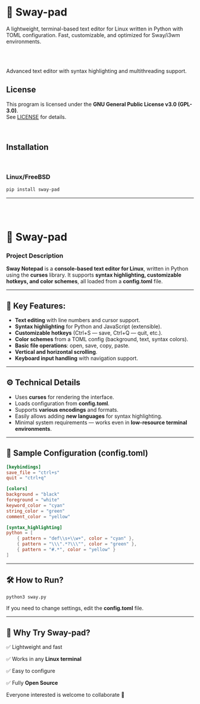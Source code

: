 # 🌊 Sway-pad

A lightweight, terminal-based text editor for Linux written in Python with TOML configuration. Fast, customizable, and optimized for Sway/i3wm environments.

<br>

<br>

Advanced text editor with syntax highlighting and multithreading support.

## License
This program is licensed under the **GNU General Public License v3.0 (GPL-3.0)**.  
See [LICENSE](LICENSE) for details.

<br>

## Installation

<br>

### Linux/FreeBSD

```bash
pip install sway-pad
```

---

<br>

<br>

# 🌊 Sway-pad

### **Project Description**

**Sway Notepad** is a **console-based text editor for Linux**, written in Python using the **curses** library. It supports **syntax highlighting, customizable hotkeys, and color schemes**, all loaded from a **config.toml** file.

---

## 🔹 **Key Features**:
- **Text editing** with line numbers and cursor support.
- **Syntax highlighting** for Python and JavaScript (extensible).
- **Customizable hotkeys** (Ctrl+S — save, Ctrl+Q — quit, etc.).
- **Color schemes** from a TOML config (background, text, syntax colors).
- **Basic file operations**: open, save, copy, paste.
- **Vertical and horizontal scrolling**.
- **Keyboard input handling** with navigation support.

---

## ⚙ **Technical Details**
- Uses **curses** for rendering the interface.
- Loads configuration from **config.toml**.
- Supports **various encodings** and formats.
- Easily allows adding **new languages** for syntax highlighting.
- Minimal system requirements — works even in **low-resource terminal environments**.

---

## 🔧 **Sample Configuration (config.toml)**
```toml
[keybindings]
save_file = "ctrl+s"
quit = "ctrl+q"

[colors]
background = "black"
foreground = "white"
keyword_color = "cyan"
string_color = "green"
comment_color = "yellow"

[syntax_highlighting]
python = [
    { pattern = "def\\s+\\w+", color = "cyan" },
    { pattern = "\\\".*?\\\"", color = "green" },
    { pattern = "#.*", color = "yellow" }
]
```

---

## 🛠 **How to Run?**
```bash
python3 sway.py
```

If you need to change settings, edit the **config.toml** file.

---

## 🌟 **Why Try Sway-pad?**

✅ Lightweight and fast  

✅ Works in any **Linux terminal**  

✅ Easy to configure  

✅ Fully **Open Source**  

Everyone interested is welcome to collaborate 🚀
